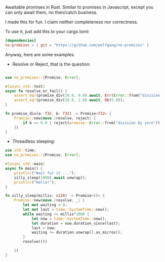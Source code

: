 Awaitable promises in Rust. Similar to promises in Javascript, except you can only await them, no then/catch business.

I made this for fun. I claim neither completeness nor correctness. 

To use it, just add this to your cargo.toml:
```toml
[dependencies]
no-promises = { git = "https://github.com/wolfgang/no-promises" }

```

Anyway, here are some examples.

- Resolve or Reject, that is the question:

```rust

use no_promises::{Promise, Error};

#[async_std::test]
async fn resolve_or_fail() {
    assert_eq!(promise_div(10.0, 0.0).await, Err(Error::from("division by zero")));
    assert_eq!(promise_div(10.0, 2.0).await, Ok(5.0));
}

fn promise_div(a: f32, b: f32) -> Promise<f32> {
    Promise::new(move |resolve, reject| {
        if b == 0.0 { reject(promise::Error::from("division by zero")) } else { resolve(a / b) }
    })
}

```

- Threadless sleeping:

```rust
use std::time;
use no_promises::{Promise, Error};

#[async_std::main]
async fn main() {
    println!("Wait for it ...");
    silly_sleep(1000).await.unwrap();
    println!("Hello!");
}

fn silly_sleep(millis: u128) -> Promise<()> {
    Promise::new(move |resolve, _| {
        let mut waiting = 0;
        let mut last = time::SystemTime::now();
        while waiting <= millis*1000 {
            let now = time::SystemTime::now();
            let duration = now.duration_since(last);
            last = now;
            waiting += duration.unwrap().as_micros();
        }
        resolve(())

    })
}
```

